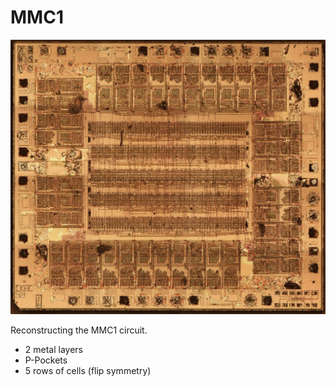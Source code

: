 # MMC1

![MMC1A_Fused_sm.jpg](imgstore/MMC1A_Fused_sm.jpg)

Reconstructing the MMC1 circuit.

- 2 metal layers
- P-Pockets
- 5 rows of cells (flip symmetry)
